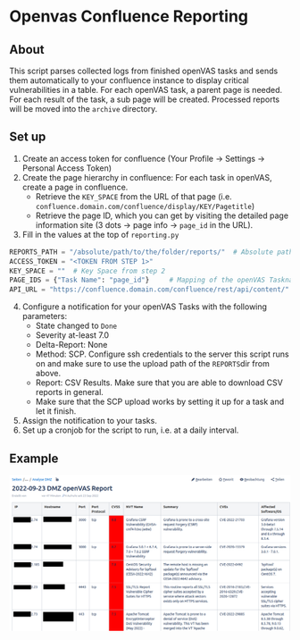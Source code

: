 # Openvas Confluence Reporting

## About 
This script parses collected logs from finished openVAS tasks and sends them automatically to your confluence instance to display critical vulnerabilities in a table.
For each openVAS task, a parent page is needed. For each result of the task, a sub page will be created. Processed reports will be moved into the `archive` directory.

## Set up

1. Create an access token for confluence (Your Profile -> Settings -> Personal Access Token) 
2. Create the page hierarchy in confluence: For each task in openVAS, create a page in confluence. 
    - Retrieve the `KEY_SPACE` from the URL of that page (i.e. `confluence.domain.com/confluence/display/KEY/Pagetitle`) 
    - Retrieve the page ID, which you can get by visiting the detailed page information site (3 dots -> page info -> `page_id` in the URL).
3. Fill in the values at the top of `reporting.py`
```py
REPORTS_PATH = "/absolute/path/to/the/folder/reports/"  # Absolute path to the reports folder in this repository
ACCESS_TOKEN = "<TOKEN FROM STEP 1>"
KEY_SPACE = ""  # Key Space from step 2
PAGE_IDS = {"Task Name": "page_id"}     # Mapping of the openVAS Taskname to the confluence page_id from step 2. The Task name has to be the same as in openVAS .
API_URL = "https://confluence.domain.com/confluence/rest/api/content/" # Your instance API URL
```
4. Configure a notification for your openVAS Tasks with the following parameters:
    - State changed to `Done`
    - Severity at-least 7.0 
    - Delta-Report: None
    - Method: SCP. Configure ssh credentials to the server this script runs on and make sure to use the upload path of the `REPORTS`dir from above.
    - Report: CSV Results. Make sure that you are able to download CSV reports in general.
    - Make sure that the SCP upload works by setting it up for a task and let it finish.
5. Assign the notification to your tasks.
6. Set up a cronjob for the script to run, i.e. at a daily interval.

## Example

![Example](img/example.png "Example")